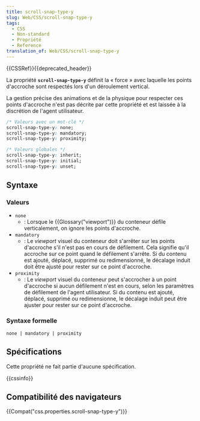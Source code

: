 ```yaml
---
title: scroll-snap-type-y
slug: Web/CSS/scroll-snap-type-y
tags:
  - CSS
  - Non-standard
  - Propriété
  - Reference
translation_of: Web/CSS/scroll-snap-type-y
---
```

{{CSSRef}}{{deprecated_header}}

La propriété **`scroll-snap-type-y`** définit la « force » avec laquelle les points d'accroche sont respectés lors d'un déroulement vertical.

La gestion précise des animations et de la physique pour respecter ces points d'accroche n'est pas décrite par cette propriété et est laissée à la discrétion de l'agent utilisateur.

```css
/* Valeurs avec un mot-clé */
scroll-snap-type-y: none;
scroll-snap-type-y: mandatory;
scroll-snap-type-y: proximity;

/* Valeurs globales */
scroll-snap-type-y: inherit;
scroll-snap-type-y: initial;
scroll-snap-type-y: unset;
```

## Syntaxe

### Valeurs

- `none`
  - : Lorsque le {{Glossary("viewport")}} du conteneur défile verticalement, on ignore les points d'accroche.
- `mandatory`
  - : Le _viewport_ visuel du conteneur doit s'arrêter sur les points d'accroche s'il n'est pas en cours de défilement. Cela signifie qu'il accroche sur ce point quand le défilement s'arrête. Si du contenu est ajouté, déplacé, supprimé ou redimensionné, le décalage induit doit être ajusté pour rester sur ce point d'accroche.
- `proximity`
  - : Le _viewport_ visuel du conteneur peut s'accrocher à un point d'accroche si aucun défilement n'est en cours, selon les paramètres de défilement de l'agent utilisateur. Si du contenu est ajouté, déplacé, supprimé ou redimensionne, le décalage induit peut être ajuster pour rester sur ce point d'accroche.

### Syntaxe formelle

```
none | mandatory | proximity
```

## Spécifications

Cette propriété ne fait partie d'aucune spécification.

{{cssinfo}}

## Compatibilité des navigateurs

{{Compat("css.properties.scroll-snap-type-y")}}
